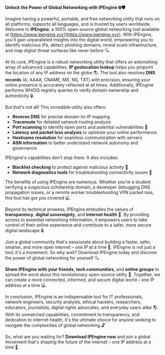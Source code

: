 **Unlock the Power of Global Networking with IPEngine 🌐🛡️**

Imagine having a powerful, portable, and free networking utility that runs on all platforms, supports all languages, and is trusted by users worldwide. Welcome to **IPEngine**, a 100% open-source global networking tool available at [https://www.ipengine.xyz](https://www.ipengine.xyz). With IPEngine, you'll gain unparalleled insights into the digital world, empowering you to identify malicious IPs, detect phishing domains, reveal scam infrastructure, and map digital threat surfaces like never before 🔍.

At its core, IPEngine is a robust networking utility that offers an astonishing array of advanced capabilities. **IP geolocation lookup** helps you pinpoint the location of any IP address on the globe 🌎. The tool also resolves **DNS records** (A, AAAA, CNAME, MX, NS, TXT) with precision, ensuring your online presence is accurately reflected at all times. Additionally, IPEngine performs WHOIS registry queries to verify domain ownership and authenticity 🔒.

But that's not all! This incredible utility also offers:

*   **Reverse DNS** for precise domain-to-IP mapping
*   **Traceroute** for detailed network routing analysis
*   **Port scanning** to identify open ports and potential vulnerabilities 🚀
*   **Latency and packet loss analysis** to optimize your online performance
*   **Hostname resolution** for seamless communication with servers
*   **ASN information** to better understand network autonomy and governance

IPEngine's capabilities don't stop there. It also includes:

*   **Blacklist checking** to protect against malicious activity 🚫
*   **Network diagnostics tools** for troubleshooting connectivity issues 🔧

The benefits of using IPEngine are numerous. Whether you're a student verifying a suspicious scholarship domain, a developer debugging DNS propagation issues, or a remote worker troubleshooting VPN packet loss, this tool has got you covered 💻.

Beyond its technical prowess, IPEngine embodies the values of **transparency**, **digital sovereignty**, and **internet health** 🌟. By providing access to essential networking information, it empowers users to take control of their online experience and contribute to a safer, more secure digital landscape 🔒.

Join a global community that's passionate about building a faster, safer, smarter, and more open internet – one IP at a time 🚀. IPEngine is not just a tool; it's a movement. So why wait? Download IPEngine today and discover the power of global networking for yourself 🔍.

**Share IPEngine with your friends**, **tech communities**, and **online groups** to spread the word about this revolutionary open-source utility 📢. Together, we can create a more connected, informed, and secure digital world – one IP address at a time 💻.

In conclusion, IPEngine is an indispensable tool for IT professionals, network engineers, security analysts, ethical hackers, researchers, educators, journalists, digital rights advocates, and everyday users alike 🌎. With its unmatched capabilities, commitment to transparency, and dedication to internet health, it's the ultimate choice for anyone seeking to navigate the complexities of global networking 🔓.

So, what are you waiting for? **Download IPEngine now** and join a global movement that's shaping the future of the internet – one IP address at a time 🚀.